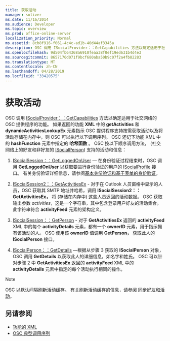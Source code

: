 ```yaml
---
title: 获取活动
manager: soliver
ms.date: 11/16/2014
ms.audience: Developer
ms.topic: overview
ms.prod: office-online-server
localization_priority: Normal
ms.assetid: 8cb8f916-f061-4c4c-ad1b-40d44af3345a
description: OSC 调用 ISocialProvider：：GetCapabilities 方法以确定适用于社交网络的 OSC 提供程序的功能。
ms.openlocfilehash: 9d504fb64368a6910feaa38f0ef19ed631b4d4e3
ms.sourcegitcommit: 8657170d071f9bcf680aba50b9c07f2a4fb82283
ms.translationtype: MT
ms.contentlocale: zh-CN
ms.lasthandoff: 04/28/2019
ms.locfileid: "33420575"
---
```

# <a name="getting-activities"></a>获取活动

OSC 调用 [ISocialProvider：：GetCapabilities](isocialprovider-getcapabilities.md) 方法以确定适用于社交网络的 OSC 提供程序的功能。 如果返回的功能 **XML** 中的 **getActivities** 和 **dynamicActivitiesLookupEx** 元素指示 OSC 提供程序支持按需获取活动以及将活动存储在内存中，则 OSC 可以执行以下调用序列。 OSC 还记下功能 XML 中的 **hashFunction** 元素中指定的 **哈希函数** 。 OSC 按以下顺序调用方法， (社交网络上的好友和非好友的 [ISocialPerson](isocialpersoniunknown.md)) 支持的活动和信息： 
  
1. [ISocialSession：：GetLoggedOnUser](isocialsession-getloggedonuser.md) — 在身份验证过程结束时，OSC 调用 **GetLoggedOnUser** 以获取要进行身份验证的用户的 [ISocialProfile](isocialprofileisocialperson.md) 接口。 有关身份验证详细信息，请参阅[基本身份验证](basic-authentication.md)[和基于表单的身份验证](forms-based-authentication.md)。
    
2. [ISocialSession2：：GetActivitiesEx](isocialsession2-getactivitiesex.md) - 对于在 Outlook 人员窗格中显示的人员，OSC 获取其 SMTP 地址并哈希，调用 **ISocialSession2：：GetActivitiesEx，** 将 (存储在内存中) 这些人员返回的活动数据。 OSC 获取输出参数  _activities_，这是一个字符串，其中包含登录用户好友的活动集合。 此字符串符合 **activityFeed** 元素的架构定义。 
    
3. [ISocialSession：：GetPerson](isocialsession-getperson.md) - 对于 **GetActivitiesEx** 返回的 **activityFeed** XML 中的每个 **activityDetails** 元素，都有一个 **ownerID** 元素，用于指示拥有该活动的人。 OSC 使用该 **ownerID** 值调用 **GetPerson，** 获取此人的 **ISocialPerson** 接口。 
    
4. [ISocialPerson：：GetDetails](isocialperson-getdetails.md) —根据从步骤 3 获取的 **ISocialPerson** 对象，OSC 调用 **GetDetails** 以获取此人的详细信息，如名字和姓氏。 OSC 可以针对步骤 2 中 **GetActivitiesEx** 返回的 **activityFeed** XML 中的 **activityDetails** 元素中指定的每个活动执行相同的操作。 
    
> [!NOTE]
> OSC 以默认间隔刷新活动缓存。 有关刷新活动缓存的信息，请参阅 [同步好友和活动](synchronizing-friends-and-activities.md)。 
  
## <a name="see-also"></a>另请参阅

- [功能的 XML](xml-for-capabilities.md)
- [OSC 典型调用序列](osc-typical-calling-sequences.md)

